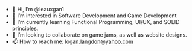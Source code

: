 - 👋 Hi, I’m @leauxgan1
- 👀 I’m interested in Software Development and Game Development
- 🌱 I’m currently learning Functional Programming, UI/UX, and SOLID principles.
- 💞️ I’m looking to collaborate on game jams, as well as website designs.
- 📫 How to reach me: logan.langdon@yahoo.com

<!---
leauxgan1/leauxgan1 is a ✨ special ✨ repository because its `README.md` (this file) appears on your GitHub profile.
You can click the Preview link to take a look at your changes.
--->
